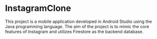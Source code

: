 # InstagramClone
This project is a mobile application developed in Android Studio using the Java programming language. The aim of the project is to mimic the core features of Instagram and utilizes Firestore as the backend database.
